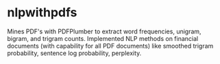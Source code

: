 # nlpwithpdfs
Mines PDF's with PDFPlumber to extract word frequencies, unigram, bigram, and trigram counts. Implemented NLP methods on financial documents (with capability for all PDF documents) like smoothed trigram probability, sentence log probability, perplexity. 
